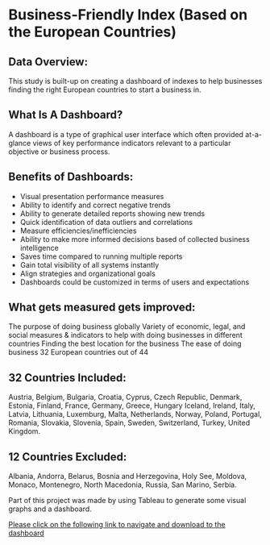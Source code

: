 # Business-Friendly Index (Based on the European Countries)

## Data Overview: 


This study is built-up on creating a dashboard of indexes to help businesses finding the right European countries to start a business in.

## What Is A Dashboard?
A dashboard is a type of graphical user interface which often provided at-a-glance views of key performance indicators relevant to a particular objective or business process.

## Benefits of Dashboards:
-	Visual presentation performance measures
-	Ability to identify and correct negative trends
-	Ability to generate detailed reports showing new trends
-	Quick identification of data outliers and correlations
-	Measure efficiencies/inefficiencies 
-	Ability to make more informed decisions based of collected business intelligence 
-	Saves time compared to running multiple reports
-	Gain total visibility of all systems instantly
-	Align strategies and organizational goals
-	Dashboards could be customized in terms of users and expectations

## What gets measured gets improved:
The purpose of doing business globally
Variety of economic, legal, and social measures & indicators to help with doing businesses in different countries
Finding the best location for the business
The ease of doing business
32 European countries out of 44

## 32 Countries Included:
Austria, Belgium, Bulgaria, Croatia, Cyprus, Czech Republic, Denmark, Estonia, Finland, France, Germany, Greece, Hungary Iceland, Ireland, Italy, Latvia, Lithuania, Luxemburg, Malta, Netherlands, Norway, Poland, Portugal, Romania, Slovakia, Slovenia, Spain, Sweden, Switzerland, Turkey, United Kingdom.

## 12 Countries Excluded:
Albania, Andorra, Belarus, Bosnia and Herzegovina, Holy See, Moldova, Monaco, Montenegro, North Macedonia, Russia, San Marino, Serbia.



Part of this project was made by using Tableau to generate some visual graphs and a dashboard.

[Please click on the following link to navigate and download to the dashboard](https://public.tableau.com/profile/bahij.ghata#!/vizhome/euDataAnalysis/GhataIndex?publish=yes)
